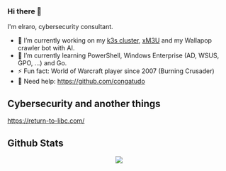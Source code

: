 ### Hi there 👋

I'm elraro, cybersecurity consultant.

- 🔭 I’m currently working on my [k3s cluster](https://github.com/elraro/home-ops), [xM3U](https://github.com/xM3U/) and my Wallapop crawler bot with AI.
- 🌱 I’m currently learning PowerShell, Windows Enterprise (AD, WSUS, GPO, ...) and Go.
- ⚡ Fun fact: World of Warcraft player since 2007 (Burning Crusader)
- 🤹 Need help: https://github.com/congatudo

## Cybersecurity and another things

https://return-to-libc.com/

## Github Stats  
<div align="center">
   <img src="https://github-readme-stats.vercel.app/api?username=elraro&show_icons=true&count_private=true&hide_border=true&theme=github_dark" align="center" />
</div>  
